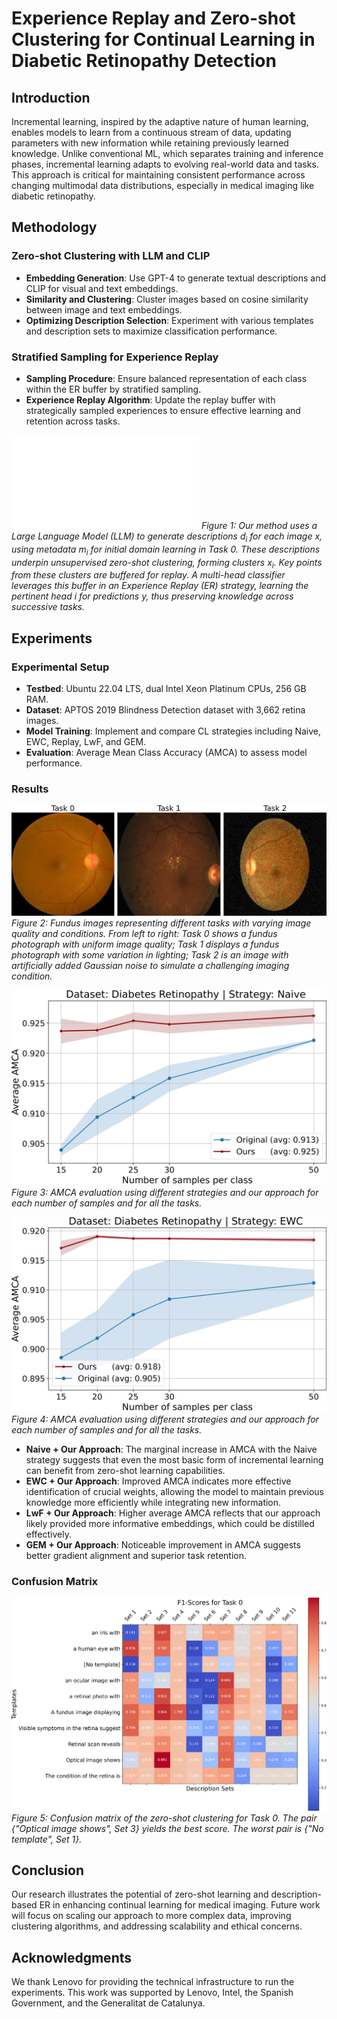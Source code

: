 # Experience Replay and Zero-shot Clustering for Continual Learning in Diabetic Retinopathy Detection


## Introduction
Incremental learning, inspired by the adaptive nature of human learning, enables models to learn from a continuous stream of data, updating parameters with new information while retaining previously learned knowledge. Unlike conventional ML, which separates training and inference phases, incremental learning adapts to evolving real-world data and tasks. This approach is critical for maintaining consistent performance across changing multimodal data distributions, especially in medical imaging like diabetic retinopathy.

## Methodology
### Zero-shot Clustering with LLM and CLIP
- **Embedding Generation**: Use GPT-4 to generate textual descriptions and CLIP for visual and text embeddings.
- **Similarity and Clustering**: Cluster images based on cosine similarity between image and text embeddings.
- **Optimizing Description Selection**: Experiment with various templates and description sets to maximize classification performance.

### Stratified Sampling for Experience Replay
- **Sampling Procedure**: Ensure balanced representation of each class within the ER buffer by stratified sampling.
- **Experience Replay Algorithm**: Update the replay buffer with strategically sampled experiences to ensure effective learning and retention across tasks.

![Method Overview](proposal.pdf)
*Figure 1: Our method uses a Large Language Model (LLM) to generate descriptions $d_i$ for each image $x$, using metadata $m_i$ for initial domain learning in Task 0. These descriptions underpin unsupervised zero-shot clustering, forming clusters $x_i$. Key points from these clusters are buffered for replay. A multi-head classifier leverages this buffer in an Experience Replay (ER) strategy, learning the pertinent head $i$ for predictions $y$, thus preserving knowledge across successive tasks.*

## Experiments
### Experimental Setup
- **Testbed**: Ubuntu 22.04 LTS, dual Intel Xeon Platinum CPUs, 256 GB RAM.
- **Dataset**: APTOS 2019 Blindness Detection dataset with 3,662 retina images.
- **Model Training**: Implement and compare CL strategies including Naive, EWC, Replay, LwF, and GEM.
- **Evaluation**: Average Mean Class Accuracy (AMCA) to assess model performance.

### Results
![Fundus Images](fundus_images.png)
*Figure 2: Fundus images representing different tasks with varying image quality and conditions. From left to right: Task 0 shows a fundus photograph with uniform image quality; Task 1 displays a fundus photograph with some variation in lighting; Task 2 is an image with artificially added Gaussian noise to simulate a challenging imaging condition.*

![AMCA Evaluation Naive Strategy](tadiler_diabetes_Naive.png)
*Figure 3: AMCA evaluation using different strategies and our approach for each number of samples and for all the tasks.*

![AMCA Evaluation EWC Strategy](tadiler_diabetes_EWC.png)
*Figure 4: AMCA evaluation using different strategies and our approach for each number of samples and for all the tasks.*

- **Naive + Our Approach**: The marginal increase in AMCA with the Naive strategy suggests that even the most basic form of incremental learning can benefit from zero-shot learning capabilities.
- **EWC + Our Approach**: Improved AMCA indicates more effective identification of crucial weights, allowing the model to maintain previous knowledge more efficiently while integrating new information.
- **LwF + Our Approach**: Higher average AMCA reflects that our approach likely provided more informative embeddings, which could be distilled effectively.
- **GEM + Our Approach**: Noticeable improvement in AMCA suggests better gradient alignment and superior task retention.

### Confusion Matrix
![Confusion Matrix](ConfusionMatrix_0.png)
*Figure 5: Confusion matrix of the zero-shot clustering for Task 0. The pair {"Optical image shows", Set 3} yields the best score. The worst pair is {"No template", Set 1}.*

## Conclusion
Our research illustrates the potential of zero-shot learning and description-based ER in enhancing continual learning for medical imaging. Future work will focus on scaling our approach to more complex data, improving clustering algorithms, and addressing scalability and ethical concerns.

## Acknowledgments
We thank Lenovo for providing the technical infrastructure to run the experiments. This work was supported by Lenovo, Intel, the Spanish Government, and the Generalitat de Catalunya.

